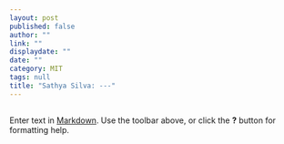 ```yaml
---
layout: post
published: false
author: ""
link: ""
displaydate: ""
date: ""
category: MIT
tags: null
title: "Sathya Silva: ---"
---
```


## 

Enter text in [Markdown](http://daringfireball.net/projects/markdown/). Use the toolbar above, or click the **?** button for formatting help.
